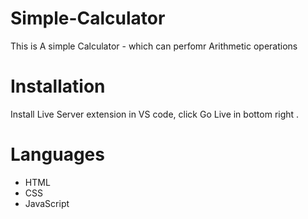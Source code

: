 # Simple-Calculator
This is A simple Calculator - which can perfomr Arithmetic operations 

# Installation  
Install Live Server extension in VS code, click Go Live in bottom right .

# Languages 
- HTML
- CSS
- JavaScript <script>

<img width="960" alt="picture1" src="https://github.com/Salarkhan-9/Simple-Calculator/assets/98265148/c79a05b0-d967-41c7-b3f3-1c07dc73bab7">
